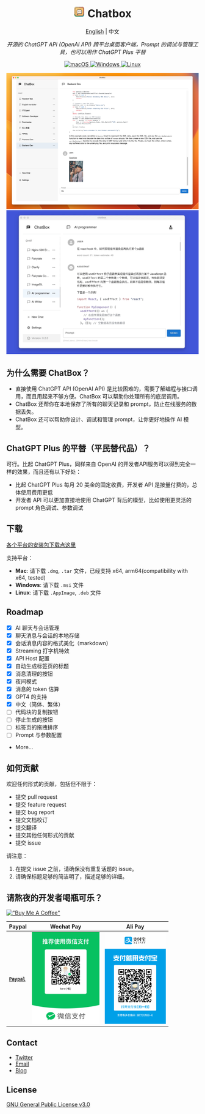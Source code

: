 <h1 align="center">
<img src='./doc/icon.png'>
<span>Chatbox</span>
</h1>
<p align="center">
    <a href="./README.md">English</a> | 中文
</p>
<p align="center">
    <em>开源的 ChatGPT API (OpenAI API) 跨平台桌面客户端，Prompt 的调试与管理工具，也可以用作 ChatGPT Plus 平替</em>
</p>


<p align="center">
<a href="https://github.com/Bin-Huang/chatbox/releases" target="_blank">
<img alt="macOS" src="https://img.shields.io/badge/-macOS-black?style=flat-square&logo=apple&logoColor=white" />
</a>

<a href="https://github.com/Bin-Huang/chatbox/releases" target="_blank">
<img alt="Windows" src="https://img.shields.io/badge/-Windows-blue?style=flat-square&logo=windows&logoColor=white" />
</a>

<a href="https://github.com/Bin-Huang/chatbox/releases" target="_blank">
<img alt="Linux" src="https://img.shields.io/badge/-Linux-yellow?style=flat-square&logo=linux&logoColor=white" />
</a>

</p>

<!-- ![](./doc/demo.png) -->
![](./doc/demo2.png)
![](./doc/demo3.gif)

## 为什么需要 ChatBox？

- 直接使用 ChatGPT API (OpenAI API) 是比较困难的，需要了解编程与接口调用，而且用起来不够方便。ChatBox 可以帮助你处理所有的底层调用。
- ChatBox 还帮你在本地保存了所有的聊天记录和 prompt，防止在线服务的数据丢失。
- ChatBox 还可以帮助你设计、调试和管理 prompt，让你更好地操作 AI 模型。

## ChatGPT Plus 的平替（平民替代品）？

可行。比起 ChatGPT Plus，同样来自 OpenAI 的开发者API服务可以得到完全一样的效果，而且还有以下好处：

- 比起 ChatGPT Plus 每月 20 美金的固定收费，开发者 API 是按量付费的，总体使用费用更低
- 开发者 API 可以更加直接地使用 ChatGPT 背后的模型，比如使用更灵活的 prompt 角色调试、参数调试

## 下载

[各个平台的安装包下载点这里](https://github.com/Bin-Huang/chatbox/releases)

支持平台：

- **Mac**: 请下载 `.dmg`, `.tar` 文件，已经支持 x64, arm64(compatibility with x64, tested)
- **Windows**: 请下载 `.msi` 文件
- **Linux**: 请下载 `.AppImage`, `.deb` 文件

## Roadmap

- [x] AI 聊天与会话管理
- [x] 聊天消息与会话的本地存储
- [x] 会话消息内容的格式美化（markdown）
- [x] Streaming 打字机特效
- [x] API Host 配置
- [x] 自动生成标签页的标题
- [x] 消息清理的按钮
- [x] 夜间模式
- [x] 消息的 token 估算
- [x] GPT4 的支持
- [x] 中文（简体、繁体）
- [ ] 代码块的复制按钮
- [ ] 停止生成的按钮
- [ ] 标签页的拖拽排序
- [ ] Prompt 与参数配置
- More...

## 如何贡献

欢迎任何形式的贡献，包括但不限于：

- 提交 pull request
- 提交 feature request
- 提交 bug report
- 提交文档校订
- 提交翻译
- 提交其他任何形式的贡献
- 提交 issue

请注意：
1. 在提交 issue 之前，请确保没有重复话题的 issue。
2. 请确保标题足够的简洁明了，描述足够的详细。

## 请熬夜的开发者喝瓶可乐？

[!["Buy Me A Coffee"](https://www.buymeacoffee.com/assets/img/custom_images/orange_img.png)](https://buymeacoffee.com/benn)

| Paypal | Wechat Pay | Ali Pay |
| --- | --- | --- |
| [**`Paypal`**](https://www.paypal.me/tobennhuang) | <img src="./doc/wechat_pay.JPG" height="240" /> | <img src="./doc/ali_pay.PNG" height="240" /> |

## Contact

- [Twitter](https://twitter.com/benn_huang)
- [Email](mailto:tohuangbin@gmail.com)
- [Blog](https://bennhuang.com)

## License

[GNU General Public License v3.0](./LICENSE)
